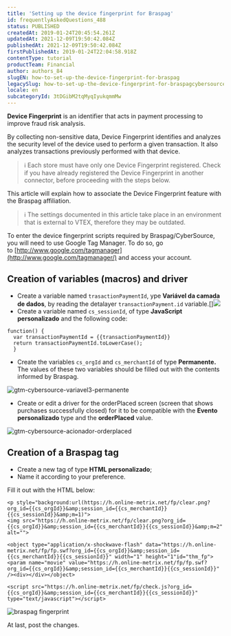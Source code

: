 ```yaml
---
title: 'Setting up the device fingerprint for Braspag'
id: frequentlyAskedQuestions_488
status: PUBLISHED
createdAt: 2019-01-24T20:45:54.261Z
updatedAt: 2021-12-09T19:50:42.084Z
publishedAt: 2021-12-09T19:50:42.084Z
firstPublishedAt: 2019-01-24T22:04:58.918Z
contentType: tutorial
productTeam: Financial
author: authors_84
slugEN: how-to-set-up-the-device-fingerprint-for-braspag
legacySlug: how-to-set-up-the-device-fingerprint-for-braspagcybersource
locale: en
subcategoryId: 3tDGibM2tqMyqIyukqmmMw
---
```


__Device Fingerprint__ is an identifier that acts in payment processing to improve fraud risk analysis. 

By collecting non-sensitive data, Device Fingerprint identifies and analyzes the security level of the device used to perform a given transaction. It also analyzes transactions previously performed with that device.

> ℹ️ Each store must have only one Device Fingerprint registered. Check if you have already registered the Device Fingerprint in another connector, before proceeding with the steps below.

This article will explain how to associate the Device Fingerprint feature with the Braspag affiliation.

> ℹ️ The settings documented in this article take place in an environment that is external to VTEX, therefore they may be outdated.

To enter the device fingerprint scripts required by Braspag/CyberSource, you will need to use Google Tag Manager. To do so, go to [http://www.google.com/tagmanager](http://www.google.com/tagmanager/) and access your account.

## Creation of variables (macros) and driver

- Create a variable named `trasactionPaymentId`, ype **Variável da camada de dados**, by reading the detalayer `transactionPayment.id` variable.[]![](https://cdn.statically.io/gh/vtexdocs/help-center-content/refs/heads/main/docs/en/tutorials/payments/payment-settings/how-to-set-up-the-device-fingerprint-for-braspag_1.png)
- Create a variable named `cs_sessionId`, of type **JavaScript personalizado** and the following code:

```
function() {  
  var transactionPaymentId = {{transactionPaymentId}}  
  return transactionPaymentId.toLowerCase();
  }
```

- Create the variables `cs_orgId` and `cs_merchantId` of type **Permanente.** The values of these two variables should be filled out with the contents informed by Braspag.

![gtm-cybersource-variavel3-permanente](https://cdn.statically.io/gh/vtexdocs/help-center-content/refs/heads/main/docs/en/tutorials/payments/payment-settings/how-to-set-up-the-device-fingerprint-for-braspag_2.png)

- Create or edit a driver for the orderPlaced screen (screen that shows purchases successfully closed) for it to be compatible with the **Evento personalizado** type and the **orderPlaced** value.

![gtm-cybersource-acionador-orderplaced](https://cdn.statically.io/gh/vtexdocs/help-center-content/refs/heads/main/docs/en/tutorials/payments/payment-settings/how-to-set-up-the-device-fingerprint-for-braspag_3.png)

## Creation of a Braspag tag

- Create a new tag of type **HTML personalizado**;
- Name it according to your preference.

Fill it out with the HTML below:

```
<p style="background:url(https://h.online-metrix.net/fp/clear.png?org_id={{cs_orgId}}&amp;session_id={{cs_merchantId}}{{cs_sessionId}}&amp;m=1)">
<img src="https://h.online-metrix.net/fp/clear.png?org_id={{cs_orgId}}&amp;session_id={{cs_merchantId}}{{cs_sessionId}}&amp;m=2" alt="">

<object type="application/x-shockwave-flash" data="https://h.online-metrix.net/fp/fp.swf?org_id={{cs_orgId}}&amp;session_id={{cs_merchantId}}{{cs_sessionId}}" width="1" height="1"id="thm_fp">
<param name="movie" value="https://h.online-metrix.net/fp/fp.swf?org_id={{cs_orgId}}&amp;session_id={{cs_merchantId}}{{cs_sessionId}}" /><div></div></object>

<script src="https://h.online-metrix.net/fp/check.js?org_id={{cs_orgId}}&amp;session_id={{cs_merchantId}}{{cs_sessionId}}" type="text/javascript"></script>
```

![braspag fingerprint](https://cdn.statically.io/gh/vtexdocs/help-center-content/refs/heads/main/docs/en/tutorials/payments/payment-settings/how-to-set-up-the-device-fingerprint-for-braspag_4.png)

At last, post the changes.
